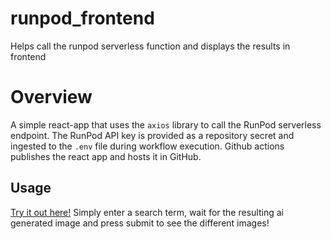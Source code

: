 # runpod_frontend
Helps call the runpod serverless function and displays the results in frontend

# Overview

A simple react-app that uses the `axios` library to call the RunPod serverless endpoint. The RunPod API key is provided as a repository secret and ingested to the `.env` file during workflow execution.
Github actions publishes the react app and hosts it in GitHub.

## Usage

[Try it out here!](https://anamika8.github.io/runpod_frontend)
Simply enter a search term, wait for the resulting ai generated image and press submit to see the different images!
